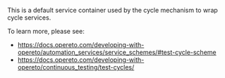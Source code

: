 This is a default service container used by the cycle mechanism to wrap cycle services. 

To learn more, please see: 
* https://docs.opereto.com/developing-with-opereto/automation_services/service_schemes/#test-cycle-scheme
* https://docs.opereto.com/developing-with-opereto/continuous_testing/test-cycles/
